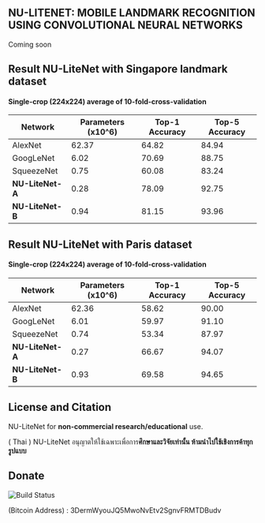 ## NU-LITENET: MOBILE LANDMARK RECOGNITION USING CONVOLUTIONAL NEURAL NETWORKS
Coming soon

## Result NU-LiteNet with Singapore landmark dataset

#### Single-crop (224x224) average of 10-fold-cross-validation

| Network       | Parameters (x10^6) | Top-1 Accuracy | Top-5 Accuracy |
| --------      | --------       | --------       | --------   |
| AlexNet       | 62.37          | 64.82          | 84.94       |
| GoogLeNet     | 6.02           | 70.69           | 88.75      |
| SqueezeNet    | 0.75          | 	60.08          | 83.24       |
| **NU-LiteNet-A**  | 0.28           | 78.09           | 92.75       |
| **NU-LiteNet-B**  | 0.94          | 81.15	         | 	93.96      |

		
## Result NU-LiteNet with Paris dataset

#### Single-crop (224x224) average of 10-fold-cross-validation

| Network       | Parameters (x10^6) | Top-1 Accuracy | Top-5 Accuracy |
| --------      | --------       | --------       | --------   |
| AlexNet       | 62.36          | 58.62	         | 	90.00       |
| GoogLeNet     | 6.01           | 59.97          | 91.10     |
| SqueezeNet    | 0.74          | 	53.34         | 87.97      |
| **NU-LiteNet-A**  | 0.27           | 66.67          | 94.07       |
| **NU-LiteNet-B**  | 0.93          | 69.58	         | 	94.65     |
	

## License and Citation

NU-LiteNet for **non-commercial research/educational** use.

( Thai ) NU-LiteNet อนุญาตให้ใช้เฉพาะเพื่อการ**ศึกษาและวิจัยเท่านั้น ห้ามนำไปใช้เชิงการค้าทุกรูปแบบ**

## Donate

![Build Status](https://raw.githubusercontent.com/chakkritte/NU-InNet/master/images/pic.png)

 (Bitcoin Address) : 3DermWyouJQ5MwoNvEtv2SgnvFRMTDBudv
